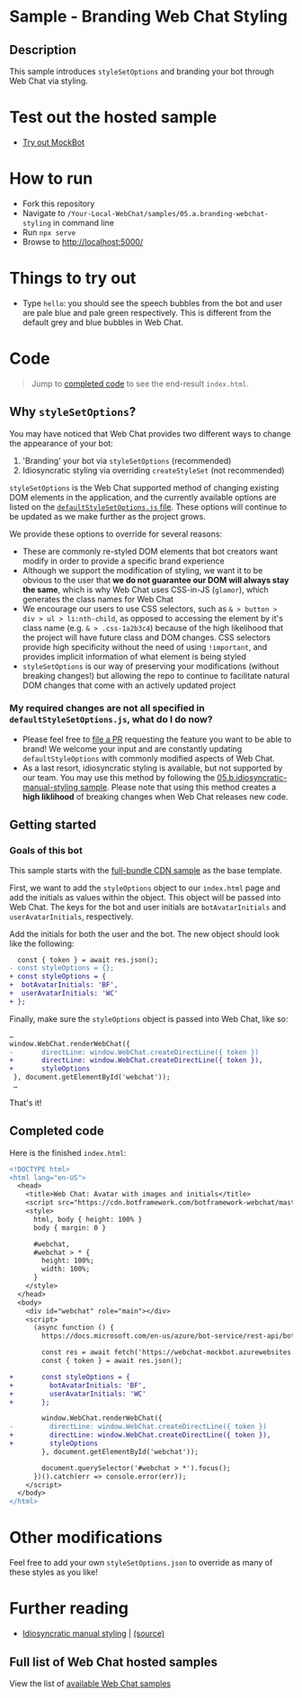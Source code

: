 # Sample - Branding Web Chat Styling

## Description
This sample introduces `styleSetOptions` and branding your bot through Web Chat via styling.

# Test out the hosted sample
- [Try out MockBot](https://microsoft.github.io/BotFramework-WebChat/05.a.branding-webchat-styling)


# How to run
- Fork this repository
- Navigate to `/Your-Local-WebChat/samples/05.a.branding-webchat-styling` in command line
- Run `npx serve`
- Browse to [http://localhost:5000/](http://localhost:5000/)

# Things to try out
- Type `hello`: you should see the speech bubbles from the bot and user are pale blue and pale green respectively. This is different from the default grey and blue bubbles in Web Chat.

# Code

> Jump to [completed code](#completed-code) to see the end-result `index.html`.

## Why `styleSetOptions`?
You may have noticed that Web Chat provides two different ways to change the appearance of your bot:
1. 'Branding' your bot via `styleSetOptions` (recommended)
1. Idiosyncratic styling via overriding `createStyleSet` (not recommended)

`styleSetOptions` is the Web Chat supported method of changing existing DOM elements in the application, and the currently available options are listed on the [`defaultStyleSetOptions.js` file](https://github.com/Microsoft/BotFramework-WebChat/blob/master/packages/component/src/Styles/defaultStyleSetOptions.js). These options will continue to be updated as we make further as the project grows.

We provide these options to override for several reasons:
  - These are commonly re-styled DOM elements that bot creators want modify in order to provide a specific brand experience
  - Although we support the modification of styling, we want it to be obvious to the user that **we do not guarantee our DOM will always stay the same**, which is why Web Chat uses CSS-in-JS (`glamor`), which generates the class names for Web Chat
  - We encourage our users to use CSS selectors, such as `& > button > div > ul > li:nth-child`, as opposed to accessing the element by it's class name (e.g. `& > .css-1a2b3c4`) because of the high likelihood that the project will have future class and DOM changes. CSS selectors provide high specificity without the need of using `!important`, and provides implicit information of what element is being styled
  - `styleSetOptions` is our way of preserving your modifications (without breaking changes!) but allowing the repo to continue to facilitate natural DOM changes that come with an actively updated project

### My required changes are not all specified in `defaultStyleSetOptions.js`, what do I do now?
  - Please feel free to [file a PR](https://github.com/Microsoft/BotFramework-WebChat/issues/new) requesting the feature you want to be able to brand! We welcome your input and are constantly updating `defaultStyleOptions` with commonly modified aspects of Web Chat.
  - As a last resort, idiosyncratic styling is available, but not supported by our team. You may use this method by following the [05.b.idiosyncratic-manual-styling sample](../05.b.idiosyncratic-manual-styling/README.md). Please note that using this method creates a **high liklihood** of breaking changes when Web Chat releases new code.


## Getting started

### Goals of this bot


This sample starts with the [full-bundle CDN sample](./../01.a.getting-started-full-bundle/README.md) as the base template.

First, we want to add the `styleOptions` object to our `index.html` page and add the initials as values within the object. This object will be passed into Web Chat. The keys for the bot and user initials are `botAvatarInitials` and `userAvatarInitials`, respectively.

Add the initials for both the user and the bot. The new object should look like the following:

```diff
  const { token } = await res.json();
- const styleOptions = {};
+ const styleOptions = {
+  botAvatarInitials: 'BF',
+  userAvatarInitials: 'WC'
+ };
```

Finally, make sure the `styleOptions` object is passed into Web Chat, like so:

```diff
…
window.WebChat.renderWebChat({
-       directLine: window.WebChat.createDirectLine({ token })
+       directLine: window.WebChat.createDirectLine({ token }),
+       styleOptions
 }, document.getElementById('webchat'));
 …
```

That's it!

## Completed code

Here is the finished `index.html`:

```diff
<!DOCTYPE html>
<html lang="en-US">
  <head>
    <title>Web Chat: Avatar with images and initials</title>
    <script src="https://cdn.botframework.com/botframework-webchat/master/webchat.js"></script>
    <style>
      html, body { height: 100% }
      body { margin: 0 }

      #webchat,
      #webchat > * {
        height: 100%;
        width: 100%;
      }
    </style>
  </head>
  <body>
    <div id="webchat" role="main"></div>
    <script>
      (async function () {
        https://docs.microsoft.com/en-us/azure/bot-service/rest-api/bot-framework-rest-direct-line-3-0-authentication

        const res = await fetch('https://webchat-mockbot.azurewebsites.net/directline/token', { method: 'POST' });
        const { token } = await res.json();

+       const styleOptions = {
+         botAvatarInitials: 'BF',
+         userAvatarInitials: 'WC'
+       };

        window.WebChat.renderWebChat({
-         directLine: window.WebChat.createDirectLine({ token })
+         directLine: window.WebChat.createDirectLine({ token }),
+         styleOptions
        }, document.getElementById('webchat'));

        document.querySelector('#webchat > *').focus();
      })().catch(err => console.error(err));
    </script>
  </body>
</html>
```
# Other modifications
Feel free to add your own `styleSetOptions.json` to override as many of these styles as you like!

# Further reading

- [Idiosyncratic manual styling](https://microsoft.github.io/BotFramework-WebChat/05.b-idiosyncratic-manual-styling) | [(source)](https://github.com/Microsoft/BotFramework-WebChat/tree/master/samples/05.b.idiosyncratic-manual-styling/)

## Full list of Web Chat hosted samples

View the list of [available Web Chat samples](https://github.com/Microsoft/BotFramework-WebChat/tree/master/samples)
